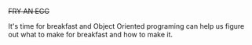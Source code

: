 ~~FRY AN EGG~~

It's time for breakfast and Object Oriented programing can help us figure out what to make for breakfast and how to make it. 


